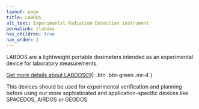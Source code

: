 ```yaml
---
layout: page
title: LABDOS 
alt_text: Experimental Radiation Detection instrument
permalink: /labdos
has_children: true
nav_order: 2
---
```


LABDOS are a lightweight portable dosimeters intended as an experimental device for laboratory measurements.

[Get more details about LABDOS01](/labdos/LABDOS01){: .btn .btn-green .mr-4 }

This devices should be used for experimental verification and planning before using our more sophisticated and application-specific devices like SPACEDOS, AIRDOS or GEODOS
